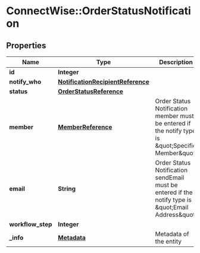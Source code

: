 # ConnectWise::OrderStatusNotification

## Properties
Name | Type | Description | Notes
------------ | ------------- | ------------- | -------------
**id** | **Integer** |  | [optional] 
**notify_who** | [**NotificationRecipientReference**](NotificationRecipientReference.md) |  | 
**status** | [**OrderStatusReference**](OrderStatusReference.md) |  | [optional] 
**member** | [**MemberReference**](MemberReference.md) | Order Status Notification member must be entered if the notify type is \&quot;Specific Member\&quot; | [optional] 
**email** | **String** | Order Status Notification sendEmail must be entered if the notify type is \&quot;Email Address\&quot; | [optional] 
**workflow_step** | **Integer** |  | [optional] 
**_info** | [**Metadata**](Metadata.md) | Metadata of the entity | [optional] 


